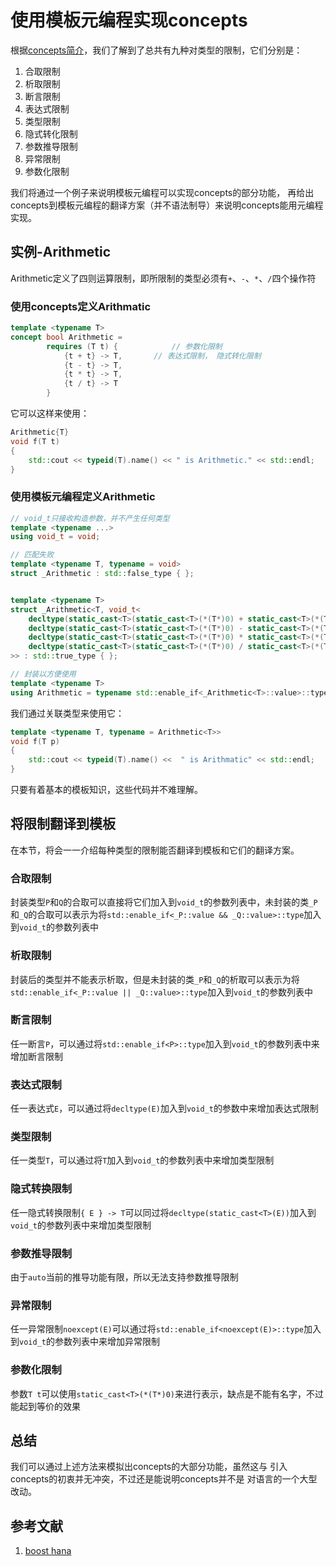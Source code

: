 # 使用模板元编程实现concepts

根据[concepts简介](https://github.com/ustc-compiler-concepts/report/blob/master/concepts-intro.md)，我们了解到了总共有九种对类型的限制，它们分别是：

1. 合取限制
2. 析取限制
3. 断言限制
4. 表达式限制
5. 类型限制
6. 隐式转化限制
7. 参数推导限制
8. 异常限制
9. 参数化限制

我们将通过一个例子来说明模板元编程可以实现concepts的部分功能，
再给出concepts到模板元编程的翻译方案（并不语法制导）来说明concepts能用元编程实现。


## 实例-Arithmetic

Arithmetic定义了四则运算限制，即所限制的类型必须有`+`、`-`、`*`、`/`四个操作符

### 使用concepts定义Arithmatic

```cpp
template <typename T>
concept bool Arithmetic = 
        requires (T t) {            // 参数化限制
            {t + t} -> T,       // 表达式限制， 隐式转化限制
            {t - t} -> T,
            {t * t} -> T,
            {t / t} -> T
        }
```

它可以这样来使用：

```cpp
Arithmetic{T}
void f(T t)
{
    std::cout << typeid(T).name() << " is Arithmetic." << std::endl;
}
```

### 使用模板元编程定义Arithmetic

```cpp
// void_t只接收构造参数，并不产生任何类型
template <typename ...>
using void_t = void;

// 匹配失败
template <typename T, typename = void>
struct _Arithmetic : std::false_type { };


template <typename T>
struct _Arithmetic<T, void_t<
    decltype(static_cast<T>(static_cast<T>(*(T*)0) + static_cast<T>(*(T*)0))),
    decltype(static_cast<T>(static_cast<T>(*(T*)0) - static_cast<T>(*(T*)0))),
    decltype(static_cast<T>(static_cast<T>(*(T*)0) * static_cast<T>(*(T*)0))),
    decltype(static_cast<T>(static_cast<T>(*(T*)0) / static_cast<T>(*(T*)0)))
>> : std::true_type { };

// 封装以方便使用
template <typename T>
using Arithmetic = typename std::enable_if<_Arithmetic<T>::value>::type;
```

我们通过关联类型来使用它：

```cpp
template <typename T, typename = Arithmetic<T>>
void f(T p)
{
    std::cout << typeid(T).name() <<  " is Arithmatic" << std::endl;
}
```

只要有着基本的模板知识，这些代码并不难理解。

## 将限制翻译到模板

在本节，将会一一介绍每种类型的限制能否翻译到模板和它们的翻译方案。

### 合取限制

封装类型`P`和`Q`的合取可以直接将它们加入到`void_t`的参数列表中，未封装的类`_P`和`_Q`的合取可以表示为将`std::enable_if<_P::value && _Q::value>::type`加入到`void_t`的参数列表中

### 析取限制

封装后的类型并不能表示析取，但是未封装的类`_P`和`_Q`的析取可以表示为将`std::enable_if<_P::value || _Q::value>::type`加入到`void_t`的参数列表中

### 断言限制

任一断言`P`，可以通过将`std::enable_if<P>::type`加入到`void_t`的参数列表中来增加断言限制

### 表达式限制

任一表达式`E`，可以通过将`decltype(E)`加入到`void_t`的参数中来增加表达式限制

### 类型限制

任一类型`T`，可以通过将`T`加入到`void_t`的参数列表中来增加类型限制

### 隐式转换限制

任一隐式转换限制`{ E } -> T`可以同过将`decltype(static_cast<T>(E))`加入到`void_t`的参数列表中来增加类型限制

### 参数推导限制

由于`auto`当前的推导功能有限，所以无法支持参数推导限制

### 异常限制

任一异常限制`noexcept(E)`可以通过将`std::enable_if<noexcept(E)>::type`加入到`void_t`的参数列表中来增加异常限制

### 参数化限制

参数`T t`可以使用`static_cast<T>(*(T*)0)`来进行表示，缺点是不能有名字，不过能起到等价的效果

## 总结

我们可以通过上述方法来模拟出concepts的大部分功能，虽然这与
引入concepts的初衷并无冲突，不过还是能说明concepts并不是
对语言的一个大型改动。

## 参考文献

1. [boost hana](https://github.com/boostorg/hana/tree/master/include/boost/hana/concept)
